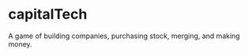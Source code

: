 capitalTech
===========

A game of building companies, purchasing stock, merging, and making money.
